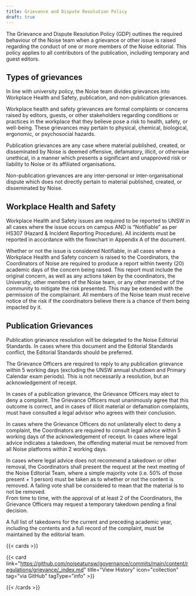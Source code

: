 ```yaml
---
title: Grievance and Dispute Resolution Policy
draft: true
---
```


The Grievance and Dispute Resolution Policy (GDP) outlines the required behaviour of the Noise team when a grievance or other issue is raised regarding the conduct of one or more members of the Noise editorial. This policy applies to all contributors of the publication, including temporary and guest editors.

## Types of grievances

In line with university policy, the Noise team divides grievances into Workplace Health and Safety, publication, and non-publication grievances.

Workplace health and safety grievances are formal complaints or concerns raised by editors, guests, or other stakeholders regarding conditions or practices in the workplace that they believe pose a risk to health, safety, or well-being. These grievances may pertain to physical, chemical, biological, ergonomic, or psychosocial hazards.

Publication grievances are any case where material published, created, or disseminated by Noise is deemed offensive, defamatory, illicit, or otherwise unethical, in a manner which presents a significant and unapproved risk or liability to Noise or its affiliated organisations.

Non-publication grievances are any inter-personal or inter-organisational dispute which does not directly pertain to material published, created, or disseminated by Noise.

## Workplace Health and Safety

Workplace Health and Safety issues are required to be reported to UNSW in all cases where the issue occurs on campus AND is “Notifiable” as per HS307 (Hazard & Incident Reporting Procedure). All incidents must be reported in accordance with the flowchart in Appendix A of the document.

Whether or not the issue is considered Notifiable, in all cases where a Workplace Health and Safety concern is raised to the Coordinators, the Coordinators of Noise are required to produce a report within twenty (20) academic days of the concern being raised. This report must include the original concern, as well as any actions taken by the coordinators, the University, other members of the Noise team, or any other member of the community to mitigate the risk presented. This may be extended with the permission of the complainant. All members of the Noise team must receive notice of the risk if the coordinators believe there is a chance of them being impacted by it.

## Publication Grievances

Publication grievance resolution will be delegated to the Noise Editorial Standards. In cases where this document and the Editorial Standards conflict, the Editorial Standards should be preferred.

The Grievance Officers are required to reply to any publication grievance within 5 working days (excluding the UNSW annual shutdown and Primary Calendar exam periods). This is not necessarily a resolution, but an acknowledgement of receipt.

In cases of a publication grievance, the Grievance Officers may elect to deny a complaint. The Grievance Officers must unanimously agree that this outcome is correct, and in cases of illicit material or defamation complaints, must have consulted a legal advisor who agrees with their conclusion.

In cases where the Grievance Officers do not unilaterally elect to deny a complaint, the Coordinators are required to consult legal advice within 5 working days of the acknowledgement of receipt. In cases where legal advice indicates a takedown, the offending material must be removed from all Noise platforms within 2 working days.

In cases where legal advice does not recommend a takedown or other removal, the Coordinators shall present the request at the next meeting of the Noise Editorial Team, where a simple majority vote (i.e. 50% of those present \+ 1 person) must be taken as to whether or not the content is removed. A failing vote shall be considered to mean that the material is to not be removed.  
From time to time, with the approval of at least 2 of the Coordinators, the Grievance Officers may request a temporary takedown pending a final decision.

A full list of takedowns for the current and preceding academic year, including the contents and a full record of the complaint, must be maintained by the editorial team.

{{< cards >}}

{{< card link="https://github.com/noiseatunsw/governance/commits/main/content/regulations/grievance/_index.md" title="View History" icon="collection" tag="via GitHub" tagType="info" >}}

{{< /cards >}}